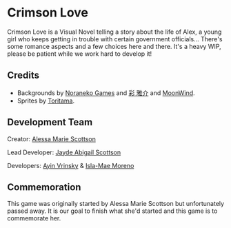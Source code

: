 # Crimson Love
Crimson Love is a Visual Novel telling a story about the life of Alex, a young girl who keeps getting in trouble with certain government officials... There's some romance aspects and a few choices here and there. It's a heavy WIP, please be patient while we work hard to develop it!
## Credits
- Backgrounds by [Noraneko Games](https://noranekogames.itch.io/) and [彩 雅介](https://www.pixiv.net/member.php?id=698864) and [MoonWind](http://moonwind.pw/).
- Sprites by [Toritama](https://picrew.me/en/image_maker/1771678).
## Development Team
Creator: [Alessa Marie Scottson](https://github.com/alessasystem)

Lead Developer: [Jayde Abigail Scottson](https://github.com/jaydeslibrary)

Developers: [Ayin Vrinsky](https://github.com/umikodev) & [Isla-Mae Moreno](https://github.com/isla-mae-moreno)
## Commemoration
This game was originally started by Alessa Marie Scottson but unfortunately passed away. It is our goal to finish what she'd started and this game is to commemorate her.
